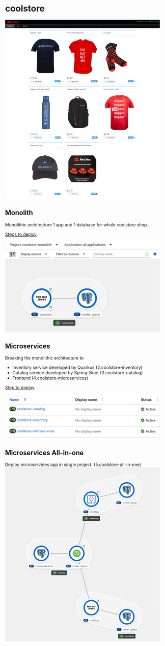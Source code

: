# coolstore
![UI](images/coolstore-ui.png)

## Monolith 
Monolithic architecture 1 app and 1 database for whole coolstore shop.

[Steps to deploy](1.coolstore-monolith/README.md)

![monolith](images/monolith-project.png)

## Microservices
Breaking the monolithic architecture to 
- Inventory service developed by Quarkus (2.coolstore-inventory)
- Catalog service developed by Spring-Boot (3.coolstore-catalog)
- Frontend (4.coolstore-microservices)

[Step to deploy](4.coolstore-microservices/README.md)

![projects](images/microservices-projects.png)

## Microservices All-in-one
Deploy microservices app in single project. (5.coolstore-all-in-one)
![All-in-one](images/all-in-one-topology.png)